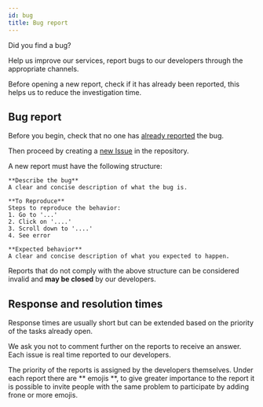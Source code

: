 ```yaml
---
id: bug
title: Bug report
---
```


Did you find a bug?

Help us improve our services, report bugs to our developers through the appropriate channels.

Before opening a new report, check if it has already been reported, this helps us to reduce the investigation time.

## Bug report
Before you begin, check that no one has [already reported](https://github.com/unified-ban/Terminal/issues?q=) the bug.

Then proceed by creating a [new Issue](https://github.com/unified-ban/Terminal/issues/new?assignees=&labels=&template=bug_report.md&title=[BUG]+-+title) 
in the repository.

A new report must have the following structure:

```
**Describe the bug**
A clear and concise description of what the bug is.

**To Reproduce**
Steps to reproduce the behavior:
1. Go to '...'
2. Click on '....'
3. Scroll down to '....'
4. See error

**Expected behavior**
A clear and concise description of what you expected to happen.
```

Reports that do not comply with the above structure can be considered invalid and **may be closed** by our developers.

## Response and resolution times
Response times are usually short but can be extended based on the priority of the tasks already open.

We ask you not to comment further on the reports to receive an answer. Each issue is real time reported to our developers.

The priority of the reports is assigned by the developers themselves. Under each report there are ** emojis **, to 
give greater importance to the report it is possible to invite people with the same problem to participate by adding 
frone or more emojis.